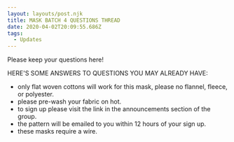 ```yaml
---
layout: layouts/post.njk
title: MASK BATCH 4 QUESTIONS THREAD
date: 2020-04-02T20:09:55.686Z
tags:
  - Updates
---
```

Please keep your questions here!

HERE'S SOME ANSWERS TO QUESTIONS YOU MAY ALREADY HAVE:

* only flat woven cottons will work for this mask, please no flannel, fleece, or polyester.
* please pre-wash your fabric on hot.
* to sign up please visit the link in the announcements section of the group.
* the pattern will be emailed to you within 12 hours of your sign up.
* these masks require a wire.